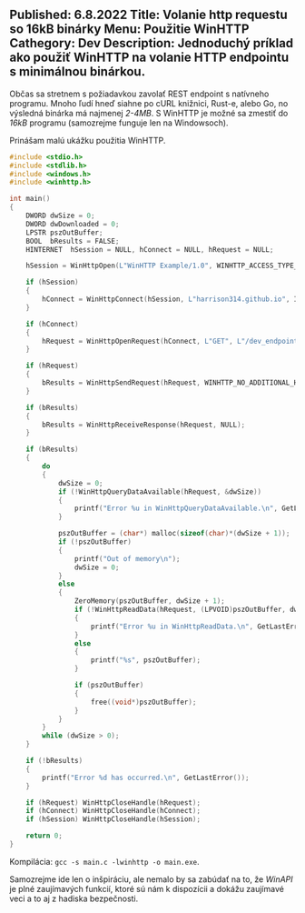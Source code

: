 Published: 6.8.2022
Title: Volanie http requestu so 16kB binárky
Menu: Použitie WinHTTP
Cathegory: Dev
Description: Jednoduchý príklad ako použiť WinHTTP na volanie HTTP endpointu s minimálnou binárkou.
---
Občas sa stretnem s požiadavkou zavolať REST endpoint s natívneho programu. Mnoho ľudí hneď siahne po cURL knižnici, Rust-e, alebo Go, no výsledná binárka má najmenej _2-4MB_. S WinHTTP je možné sa zmestiť do _16kB_ programu (samozrejme funguje len na Windowsoch).

Prinášam malú ukážku použitia WinHTTP.

```c
#include <stdio.h>
#include <stdlib.h>
#include <windows.h>
#include <winhttp.h>

int main()
{
    DWORD dwSize = 0;
    DWORD dwDownloaded = 0;
    LPSTR pszOutBuffer;
    BOOL  bResults = FALSE;
    HINTERNET  hSession = NULL, hConnect = NULL, hRequest = NULL;

    hSession = WinHttpOpen(L"WinHTTP Example/1.0", WINHTTP_ACCESS_TYPE_DEFAULT_PROXY, WINHTTP_NO_PROXY_NAME, WINHTTP_NO_PROXY_BYPASS, 0);

    if (hSession)
    {
        hConnect = WinHttpConnect(hSession, L"harrison314.github.io", INTERNET_DEFAULT_HTTPS_PORT, 0);
    }

    if (hConnect)
    {
        hRequest = WinHttpOpenRequest(hConnect, L"GET", L"/dev_endpoints/simple.json", NULL, WINHTTP_NO_REFERER, WINHTTP_DEFAULT_ACCEPT_TYPES, WINHTTP_FLAG_SECURE);
    }

    if (hRequest)
    {
        bResults = WinHttpSendRequest(hRequest, WINHTTP_NO_ADDITIONAL_HEADERS, 0, WINHTTP_NO_REQUEST_DATA, 0, 0, 0);
    }

    if (bResults)
    {
        bResults = WinHttpReceiveResponse(hRequest, NULL);
    }

    if (bResults)
    {
        do
        {
            dwSize = 0;
            if (!WinHttpQueryDataAvailable(hRequest, &dwSize))
            {
                printf("Error %u in WinHttpQueryDataAvailable.\n", GetLastError());
            }

            pszOutBuffer = (char*) malloc(sizeof(char)*(dwSize + 1));
            if (!pszOutBuffer)
            {
                printf("Out of memory\n");
                dwSize = 0;
            }
            else
            {
                ZeroMemory(pszOutBuffer, dwSize + 1);
                if (!WinHttpReadData(hRequest, (LPVOID)pszOutBuffer, dwSize, &dwDownloaded))
                {
                    printf("Error %u in WinHttpReadData.\n", GetLastError());
                }
                else
                {
                    printf("%s", pszOutBuffer);
                }

                if (pszOutBuffer)
                {
                    free((void*)pszOutBuffer);
                }
            }
        }
        while (dwSize > 0);
    }

    if (!bResults)
    {
        printf("Error %d has occurred.\n", GetLastError());
    }

    if (hRequest) WinHttpCloseHandle(hRequest);
    if (hConnect) WinHttpCloseHandle(hConnect);
    if (hSession) WinHttpCloseHandle(hSession);

    return 0;
}
```

Kompilácia: `gcc -s main.c -lwinhttp -o main.exe`.

Samozrejme ide len o inšpiráciu, ale nemalo by sa zabúdať na to, že _WinAPI_ je plné zaujímavých funkcií, ktoré sú nám k dispozícii a dokážu zaujímavé veci a to aj z hadiska bezpečnosti.
